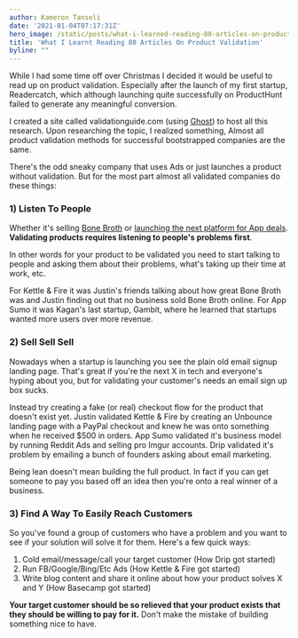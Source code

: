 ```yaml
---
author: Kameron Tanseli
date: '2021-01-04T07:17:31Z'
hero_image: /static/posts/what-i-learned-reading-80-articles-on-product-validation.jpg
title: 'What I Learnt Reading 80 Articles On Product Validation'
byline: ""
---
```


While I had some time off over Christmas I decided it would be useful to read up on product validation. Especially after the launch of my first startup, Readercatch, which although launching quite successfully on ProductHunt failed to generate any meaningful conversion.

I created a site called validationguide.com (using [Ghost](http://ghost.org/)) to host all this research. Upon researching the topic, I realized something, Almost all product validation methods for successful bootstrapped companies are the same.

There's the odd sneaky company that uses Ads or just launches a product without validation. But for the most part almost all validated companies do these things:

### 1) Listen To People

Whether it's selling [Bone Broth](http://justinmares.com/how-i-validated-my-idea-for-kettle-fire/) or [launching the next platform for App deals](https://tim.blog/2011/09/24/how-to-create-a-million-dollar-business-this-weekend-examples-appsumo-mint-chihuahuas/). **Validating products requires listening to people's problems first**.

In other words for your product to be validated you need to start talking to people and asking them about their problems, what's taking up their time at work, etc.

For Kettle & Fire it was Justin's friends talking about how great Bone Broth was and Justin finding out that no business sold Bone Broth online. For App Sumo it was Kagan's last startup, Gambit, where he learned that startups wanted more users over more revenue.

### 2) Sell Sell Sell

Nowadays when a startup is launching you see the plain old email signup landing page. That's great if you're the next X in tech and everyone's hyping about you, but for validating your customer's needs an email sign up box sucks.

Instead try creating a fake (or real) checkout flow for the product that doesn't exist yet. Justin validated Kettle & Fire by creating an Unbounce landing page with a PayPal checkout and knew he was onto something when he received $500 in orders. App Sumo validated it's business model by running Reddit Ads and selling pro Imgur accounts. Drip validated it's problem by emailing a bunch of founders asking about email marketing.

Being lean doesn't mean building the full product. In fact if you can get someone to pay you based off an idea then you're onto a real winner of a business.

### 3) Find A Way To Easily Reach Customers

So you've found a group of customers who have a problem and you want to see if your solution will solve it for them. Here's a few quick ways:

1. Cold email/message/call your target customer (How Drip got started)
2. Run FB/Google/Bing/Etc Ads (How Kettle & Fire got started)
3. Write blog content and share it online about how your product solves X and Y (How Basecamp got started)

**Your target customer should be so relieved that your product exists that they should be willing to pay for it.** Don't make the mistake of building something nice to have.